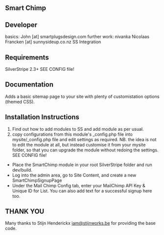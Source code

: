 Smart Chimp
-----------------------------------------------

Developer
-----------------------------------------------
basics: John [at] smartplugsdesign.com
further work: nivanka
Nicolaas Francken [at] sunnysideup.co.nz SS Integration


Requirements
-----------------------------------------------
SilverStripe 2.3+
SEE CONFIG file!

Documentation
-----------------------------------------------
Adds a basic sitemap page to your site with plenty
of customistation options (themed CSS).

Installation Instructions
-----------------------------------------------
1. Find out how to add modules to SS and add module as per usual.
2. copy configurations from this module's _config.php file
into mysite/_config.php file and edit settings as required.
NB. the idea is not to edit the module at all, but instead customise
it from your mysite folder, so that you can upgrade the module without redoing the settings.
SEE CONFIG file!

* Place the SmartChimp module in your root SilverStripe folder and run dev/build.
* Log into the admin area, go to Site Content, and create a new SmartChimpSignupPage
* Under the Mail Chimp Config tab, enter your MailChimp API Key & Unique ID for List.  You can also add text for a successful signup here too.


THANK YOU
-----------------------------------------------

Many thanks to Stijn Henderickx <iam@stijnworks.be>
for providing the base code.
